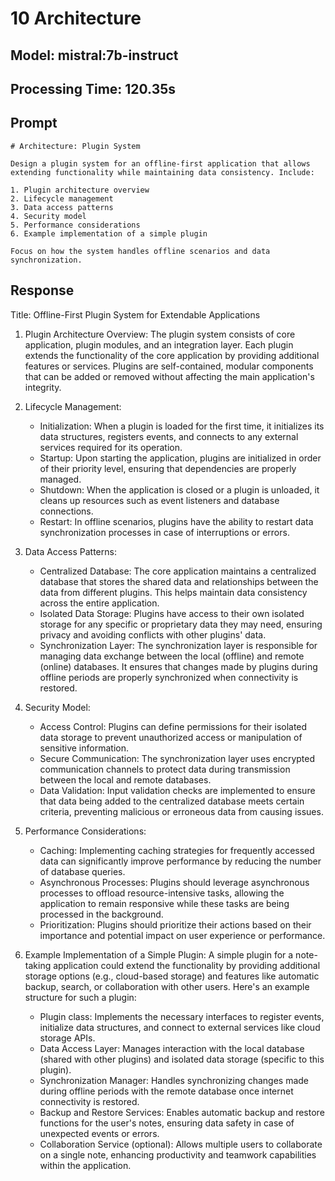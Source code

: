 # 10 Architecture

## Model: mistral:7b-instruct

## Processing Time: 120.35s

## Prompt

```
# Architecture: Plugin System

Design a plugin system for an offline-first application that allows extending functionality while maintaining data consistency. Include:

1. Plugin architecture overview
2. Lifecycle management
3. Data access patterns
4. Security model
5. Performance considerations
6. Example implementation of a simple plugin

Focus on how the system handles offline scenarios and data synchronization.

```

## Response

Title: Offline-First Plugin System for Extendable Applications

1. Plugin Architecture Overview:
   The plugin system consists of core application, plugin modules, and an integration layer. Each plugin extends the functionality of the core application by providing additional features or services. Plugins are self-contained, modular components that can be added or removed without affecting the main application's integrity.

2. Lifecycle Management:
   - Initialization: When a plugin is loaded for the first time, it initializes its data structures, registers events, and connects to any external services required for its operation.
   - Startup: Upon starting the application, plugins are initialized in order of their priority level, ensuring that dependencies are properly managed.
   - Shutdown: When the application is closed or a plugin is unloaded, it cleans up resources such as event listeners and database connections.
   - Restart: In offline scenarios, plugins have the ability to restart data synchronization processes in case of interruptions or errors.

3. Data Access Patterns:
   - Centralized Database: The core application maintains a centralized database that stores the shared data and relationships between the data from different plugins. This helps maintain data consistency across the entire application.
   - Isolated Data Storage: Plugins have access to their own isolated storage for any specific or proprietary data they may need, ensuring privacy and avoiding conflicts with other plugins' data.
   - Synchronization Layer: The synchronization layer is responsible for managing data exchange between the local (offline) and remote (online) databases. It ensures that changes made by plugins during offline periods are properly synchronized when connectivity is restored.

4. Security Model:
   - Access Control: Plugins can define permissions for their isolated data storage to prevent unauthorized access or manipulation of sensitive information.
   - Secure Communication: The synchronization layer uses encrypted communication channels to protect data during transmission between the local and remote databases.
   - Data Validation: Input validation checks are implemented to ensure that data being added to the centralized database meets certain criteria, preventing malicious or erroneous data from causing issues.

5. Performance Considerations:
   - Caching: Implementing caching strategies for frequently accessed data can significantly improve performance by reducing the number of database queries.
   - Asynchronous Processes: Plugins should leverage asynchronous processes to offload resource-intensive tasks, allowing the application to remain responsive while these tasks are being processed in the background.
   - Prioritization: Plugins should prioritize their actions based on their importance and potential impact on user experience or performance.

6. Example Implementation of a Simple Plugin:
   A simple plugin for a note-taking application could extend the functionality by providing additional storage options (e.g., cloud-based storage) and features like automatic backup, search, or collaboration with other users. Here's an example structure for such a plugin:

   - Plugin class: Implements the necessary interfaces to register events, initialize data structures, and connect to external services like cloud storage APIs.
   - Data Access Layer: Manages interaction with the local database (shared with other plugins) and isolated data storage (specific to this plugin).
   - Synchronization Manager: Handles synchronizing changes made during offline periods with the remote database once internet connectivity is restored.
   - Backup and Restore Services: Enables automatic backup and restore functions for the user's notes, ensuring data safety in case of unexpected events or errors.
   - Collaboration Service (optional): Allows multiple users to collaborate on a single note, enhancing productivity and teamwork capabilities within the application.